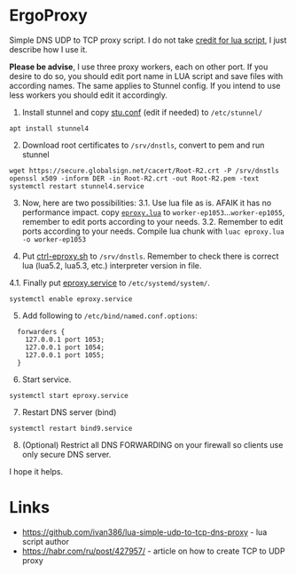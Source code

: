 # ErgoProxy
Simple DNS UDP to TCP proxy script. 
I do not take [credit for lua script](https://github.com/ivan386/lua-simple-udp-to-tcp-dns-proxy), I just describe how I use it. 

**Please be advise**, I use three proxy workers, each on other port. If you desire to do so, you should edit port name in LUA script and save files with according names. The same applies to Stunnel config. If you intend to use less workers you should edit it accordingly. 

1. Install stunnel and copy [stu.conf](https://github.com/p0rc0jet/ergoproxy/blob/master/stu.conf) (edit if needed) to `/etc/stunnel/`
```
apt install stunnel4
```

2. Download root certificates to `/srv/dnstls`, convert to pem and run stunnel
```
wget https://secure.globalsign.net/cacert/Root-R2.crt -P /srv/dnstls
openssl x509 -inform DER -in Root-R2.crt -out Root-R2.pem -text
systemctl restart stunnel4.service
```

3. Now, here are two possibilities:
3.1. Use lua file as is. AFAIK it has no performance impact. copy [`eproxy.lua`](https://github.com/p0rc0jet/ergoproxy/blob/master/eproxy.lua) to `worker-ep1053`...`worker-ep1055`, remember to edit ports according to your needs.
3.2. Remember to edit ports according to your needs. Compile lua chunk with `luac eproxy.lua -o worker-ep1053`

4. Put [ctrl-eproxy.sh](https://github.com/p0rc0jet/ergoproxy/blob/master/ctrl-eproxy.sh) to `/srv/dnstls`. Remember to check there is correct lua (lua5.2, lua5.3, etc.) interpreter version in file. 

4.1. Finally put [eproxy.service](https://github.com/p0rc0jet/ergoproxy/blob/master/eproxy.service) to `/etc/systemd/system/`.
```
systemctl enable eproxy.service
```

5. Add following to `/etc/bind/named.conf.options`:
```
  forwarders {
    127.0.0.1 port 1053;
    127.0.0.1 port 1054;
    127.0.0.1 port 1055;
  }
```

6. Start service.
```
systemctl start eproxy.service
```

7. Restart DNS server (bind)
```
systemctl restart bind9.service
```

8. (Optional) Restrict all DNS FORWARDING on your firewall so clients use only secure DNS server.

I hope it helps.

# Links
- https://github.com/ivan386/lua-simple-udp-to-tcp-dns-proxy - lua script author
- https://habr.com/ru/post/427957/ - article on how to create TCP to UDP proxy
